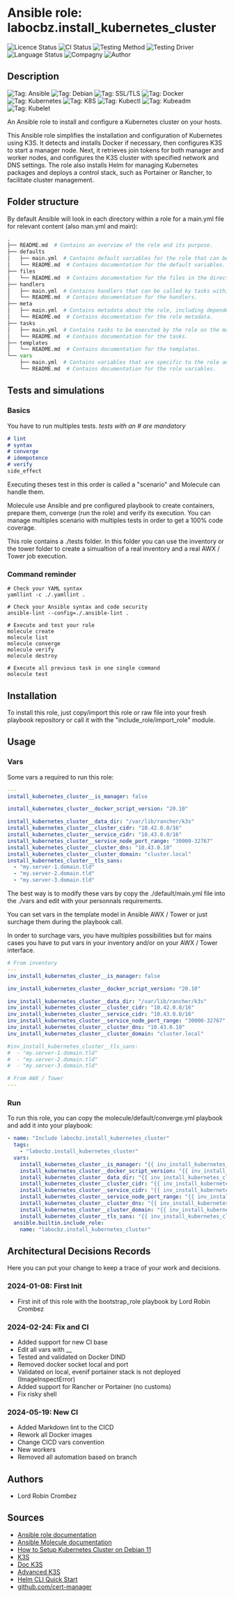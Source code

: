 # Ansible role: labocbz.install_kubernetes_cluster

![Licence Status](https://img.shields.io/badge/licence-MIT-brightgreen)
![CI Status](https://img.shields.io/badge/CI-success-brightgreen)
![Testing Method](https://img.shields.io/badge/Testing%20Method-Ansible%20Molecule-blueviolet)
![Testing Driver](https://img.shields.io/badge/Testing%20Driver-docker-blueviolet)
![Language Status](https://img.shields.io/badge/language-Ansible-red)
![Compagny](https://img.shields.io/badge/Compagny-Labo--CBZ-blue)
![Author](https://img.shields.io/badge/Author-Lord%20Robin%20Crombez-blue)

## Description

![Tag: Ansible](https://img.shields.io/badge/Tech-Ansible-orange)
![Tag: Debian](https://img.shields.io/badge/Tech-Debian-orange)
![Tag: SSL/TLS](https://img.shields.io/badge/Tech-SSL%2FTLS-orange)
![Tag: Docker](https://img.shields.io/badge/Tech-Docker-orange)
![Tag: Kubernetes](https://img.shields.io/badge/Tech-Kubernetes-orange)
![Tag: K8S](https://img.shields.io/badge/Tech-K8S-orange)
![Tag: Kubectl](https://img.shields.io/badge/Tech-Kubectl-orange)
![Tag: Kubeadm](https://img.shields.io/badge/Tech-Kubeadm-orange)
![Tag: Kubelet](https://img.shields.io/badge/Tech-Kubelet-orange)

An Ansible role to install and configure a Kubernetes cluster on your hosts.

This Ansible role simplifies the installation and configuration of Kubernetes using K3S. It detects and installs Docker if necessary, then configures K3S to start a manager node. Next, it retrieves join tokens for both manager and worker nodes, and configures the K3S cluster with specified network and DNS settings. The role also installs Helm for managing Kubernetes packages and deploys a control stack, such as Portainer or Rancher, to facilitate cluster management.

## Folder structure

By default Ansible will look in each directory within a role for a main.yml file for relevant content (also man.yml and main):

```PYTHON
.
├── README.md  # Contains an overview of the role and its purpose.
├── defaults
│   ├── main.yml  # Contains default variables for the role that can be overridden by users.
│   └── README.md  # Contains documentation for the default variables.
├── files
│   └── README.md  # Contains documentation for the files in the directory.
├── handlers
│   ├── main.yml  # Contains handlers that can be called by tasks within the role.
│   └── README.md  # Contains documentation for the handlers.
├── meta
│   ├── main.yml  # Contains metadata about the role, including dependencies and supported platforms.
│   └── README.md  # Contains documentation for the role metadata.
├── tasks
│   ├── main.yml  # Contains tasks to be executed by the role on the managed nodes.
│   └── README.md  # Contains documentation for the tasks.
├── templates
│   └── README.md  # Contains documentation for the templates.
└── vars
    ├── main.yml  # Contains variables that are specific to the role and are not meant to be overridden.
    └── README.md  # Contains documentation for the role variables.
```

## Tests and simulations

### Basics

You have to run multiples tests. *tests with an # are mandatory*

```MARKDOWN
# lint
# syntax
# converge
# idempotence
# verify
side_effect
```

Executing theses test in this order is called a "scenario" and Molecule can handle them.

Molecule use Ansible and pre configured playbook to create containers, prepare them, converge (run the role) and verify its execution.
You can manage multiples scenario with multiples tests in order to get a 100% code coverage.

This role contains a ./tests folder. In this folder you can use the inventory or the tower folder to create a simualtion of a real inventory and a real AWX / Tower job execution.

### Command reminder

```SHELL
# Check your YAML syntax
yamllint -c ./.yamllint .

# Check your Ansible syntax and code security
ansible-lint --config=./.ansible-lint .

# Execute and test your role
molecule create
molecule list
molecule converge
molecule verify
molecule destroy

# Execute all previous task in one single command
molecule test
```

## Installation

To install this role, just copy/import this role or raw file into your fresh playbook repository or call it with the "include_role/import_role" module.

## Usage

### Vars

Some vars a required to run this role:

```YAML
---
install_kubernetes_cluster__is_manager: false

install_kubernetes_cluster__docker_script_version: "20.10"

install_kubernetes_cluster__data_dir: "/var/lib/rancher/k3s"
install_kubernetes_cluster__cluster_cidr: "10.42.0.0/16"
install_kubernetes_cluster__service_cidr: "10.43.0.0/16"
install_kubernetes_cluster__service_node_port_range: "30000-32767"
install_kubernetes_cluster__cluster_dns: "10.43.0.10"
install_kubernetes_cluster__cluster_domain: "cluster.local"
install_kubernetes_cluster__tls_sans:
  - "my.server-1.domain.tld"
  - "my.server-2.domain.tld"
  - "my.server-3.domain.tld"

```

The best way is to modify these vars by copy the ./default/main.yml file into the ./vars and edit with your personnals requirements.

You can set vars in the template model in Ansible AWX / Tower or just surchage them during the playbook call.

In order to surchage vars, you have multiples possibilities but for mains cases you have to put vars in your inventory and/or on your AWX / Tower interface.

```YAML
# From inventory
---
inv_install_kubernetes_cluster__is_manager: false

inv_install_kubernetes_cluster__docker_script_version: "20.10"

inv_install_kubernetes_cluster__data_dir: "/var/lib/rancher/k3s"
inv_install_kubernetes_cluster__cluster_cidr: "10.42.0.0/16"
inv_install_kubernetes_cluster__service_cidr: "10.43.0.0/16"
inv_install_kubernetes_cluster__service_node_port_range: "30000-32767"
inv_install_kubernetes_cluster__cluster_dns: "10.43.0.10"
inv_install_kubernetes_cluster__cluster_domain: "cluster.local"

#inv_install_kubernetes_cluster__tls_sans:
#  - "my.server-1.domain.tld"
#  - "my.server-2.domain.tld"
#  - "my.server-3.domain.tld"

```

```YAML
# From AWX / Tower
---

```

### Run

To run this role, you can copy the molecule/default/converge.yml playbook and add it into your playbook:

```YAML
- name: "Include labocbz.install_kubernetes_cluster"
  tags:
    - "labocbz.install_kubernetes_cluster"
  vars:
    install_kubernetes_cluster__is_manager: "{{ inv_install_kubernetes_cluster__is_manager }}"
    install_kubernetes_cluster__docker_script_version: "{{ inv_install_kubernetes_cluster__docker_script_version }}"
    install_kubernetes_cluster__data_dir: "{{ inv_install_kubernetes_cluster__data_dir }}"
    install_kubernetes_cluster__cluster_cidr: "{{ inv_install_kubernetes_cluster__cluster_cidr }}"
    install_kubernetes_cluster__service_cidr: "{{ inv_install_kubernetes_cluster__service_cidr }}"
    install_kubernetes_cluster__service_node_port_range: "{{ inv_install_kubernetes_cluster__service_node_port_range }}"
    install_kubernetes_cluster__cluster_dns: "{{ inv_install_kubernetes_cluster__cluster_dns }}"
    install_kubernetes_cluster__cluster_domain: "{{ inv_install_kubernetes_cluster__cluster_domain }}"
    install_kubernetes_cluster__tls_sans: "{{ inv_install_kubernetes_cluster__tls_sans }}"
  ansible.builtin.include_role:
    name: "labocbz.install_kubernetes_cluster"
```

## Architectural Decisions Records

Here you can put your change to keep a trace of your work and decisions.

### 2024-01-08: First Init

* First init of this role with the bootstrap_role playbook by Lord Robin Crombez

### 2024-02-24: Fix and CI

* Added support for new CI base
* Edit all vars with __
* Tested and validated on Docker DIND
* Removed docker socket local and port
* Validated on local, evenif portainer stack is not deployed (ImageInspectError)
* Added support for Rancher or Portainer (no customs)
* Fix risky shell

### 2024-05-19: New CI

* Added Markdown lint to the CICD
* Rework all Docker images
* Change CICD vars convention
* New workers
* Removed all automation based on branch

## Authors

* Lord Robin Crombez

## Sources

* [Ansible role documentation](https://docs.ansible.com/ansible/latest/playbook_guide/playbooks_reuse_roles.html)
* [Ansible Molecule documentation](https://molecule.readthedocs.io/)
* [How to Setup Kubernetes Cluster on Debian 11](https://snapshooter.com/learn/linux/install-kubernetes)
* [K3S](https://k3s.io/)
* [Doc K3S](https://docs.k3s.io/)
* [Advanced K3S](https://docs.k3s.io/advanced)
* [Helm CLI Quick Start](https://ranchermanager.docs.rancher.com/getting-started/quick-start-guides/deploy-rancher-manager/helm-cli)
* [github.com/cert-manager](https://github.com/cert-manager/cert-manager/releases)

